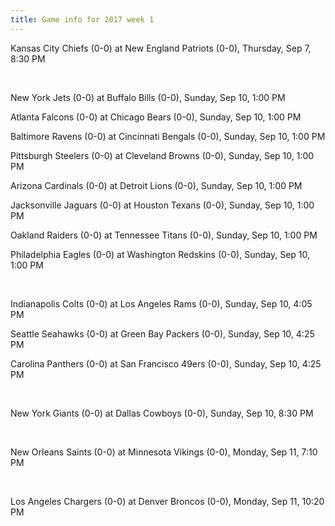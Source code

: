 ```yaml
---
title: Game info for 2017 week 1
---
```

Kansas City Chiefs (0-0) at New England Patriots (0-0), Thursday, Sep 7, 8:30 PM


<br/>

New York Jets (0-0) at Buffalo Bills (0-0), Sunday, Sep 10, 1:00 PM

Atlanta Falcons (0-0) at Chicago Bears (0-0), Sunday, Sep 10, 1:00 PM

Baltimore Ravens (0-0) at Cincinnati Bengals (0-0), Sunday, Sep 10, 1:00 PM

Pittsburgh Steelers (0-0) at Cleveland Browns (0-0), Sunday, Sep 10, 1:00 PM

Arizona Cardinals (0-0) at Detroit Lions (0-0), Sunday, Sep 10, 1:00 PM

Jacksonville Jaguars (0-0) at Houston Texans (0-0), Sunday, Sep 10, 1:00 PM

Oakland Raiders (0-0) at Tennessee Titans (0-0), Sunday, Sep 10, 1:00 PM

Philadelphia Eagles (0-0) at Washington Redskins (0-0), Sunday, Sep 10, 1:00 PM


<br/>

Indianapolis Colts (0-0) at Los Angeles Rams (0-0), Sunday, Sep 10, 4:05 PM

Seattle Seahawks (0-0) at Green Bay Packers (0-0), Sunday, Sep 10, 4:25 PM

Carolina Panthers (0-0) at San Francisco 49ers (0-0), Sunday, Sep 10, 4:25 PM


<br/>

New York Giants (0-0) at Dallas Cowboys (0-0), Sunday, Sep 10, 8:30 PM


<br/>

New Orleans Saints (0-0) at Minnesota Vikings (0-0), Monday, Sep 11, 7:10 PM


<br/>

Los Angeles Chargers (0-0) at Denver Broncos (0-0), Monday, Sep 11, 10:20 PM

